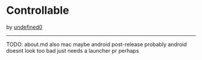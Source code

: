 # Controllable
by [undefined0](user:13351341)

---

TODO: about.md
also mac maybe android
post-release probably android doesnt look too bad just needs a launcher pr perhaps
